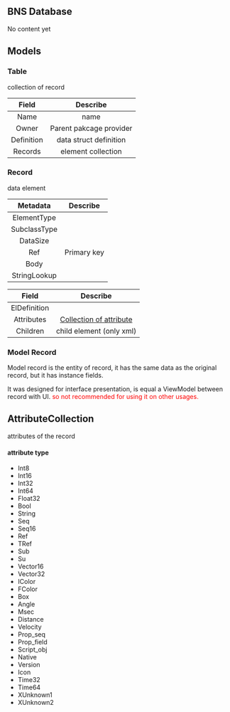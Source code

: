﻿## BNS Database
No content yet

## Models
### Table
collection of record

| Field | Describe | 
| :----:  | :----: |
| Name | name |
| Owner | Parent pakcage provider |
| Definition | data struct definition |
| Records | element collection |

### Record
data element

| Metadata | Describe |
| :----:  | :----: |
| ElementType  |  |
| SubclassType |  |
| DataSize |  |
| Ref          | Primary key  |
| Body |  |
| StringLookup |  |

| Field | Describe | 
| :----:  | :----: |
| ElDefinition |  |
| Attributes | [Collection of attribute](#id-attributes) |
| Children | child element (only xml) |


### Model Record
Model record is the entity of record, it has the same data as the original record, but it has instance fields.

It was designed for interface presentation, is equal a ViewModel between record with UI.
<font color=red>so not recommended for using it on other usages.</font>


<h2 id=id-attributes>AttributeCollection</h2>

attributes of the record



#### attribute type
+ Int8
+ Int16
+ Int32
+ Int64
+ Float32
+ Bool
+ String
+ Seq
+ Seq16
+ Ref
+ TRef
+ Sub
+ Su
+ Vector16
+ Vector32
+ IColor
+ FColor
+ Box
+ Angle
+ Msec
+ Distance
+ Velocity
+ Prop_seq
+ Prop_field
+ Script_obj
+ Native
+ Version
+ Icon
+ Time32
+ Time64
+ XUnknown1
+ XUnknown2